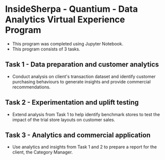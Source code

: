 # InsideSherpa - Quantium - Data Analytics Virtual Experience Program
* This program was completed using Jupyter Notebook.
* This program consists of 3 tasks.

## Task 1 - Data preparation and customer analytics
* Conduct analysis on client's transaction dataset and identify customer purchasing behaviours to generate insights and provide commercial recommendations.

## Task 2 - Experimentation and uplift testing
* Extend analysis from Task 1 to help identify benchmark stores to test the impact of the trial store layouts on customer sales.

## Task 3 - Analytics and commercial application
* Use analytics and insights from Task 1 and 2 to prepare a report for the client, the Category Manager.

